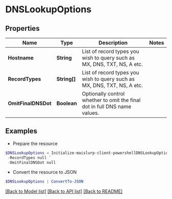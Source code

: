 # DNSLookupOptions
## Properties

Name | Type | Description | Notes
------------ | ------------- | ------------- | -------------
**Hostname** | **String** | List of record types you wish to query such as MX, DNS, TXT, NS, A etc. | 
**RecordTypes** | **String[]** | List of record types you wish to query such as MX, DNS, TXT, NS, A etc. | 
**OmitFinalDNSDot** | **Boolean** | Optionally control whether to omit the final dot in full DNS name values. | 

## Examples

- Prepare the resource
```powershell
$DNSLookupOptions = Initialize-maislurp-client-powershellDNSLookupOptions  -Hostname null `
 -RecordTypes null `
 -OmitFinalDNSDot null
```

- Convert the resource to JSON
```powershell
$DNSLookupOptions | ConvertTo-JSON
```

[[Back to Model list]](../README#documentation-for-models) [[Back to API list]](../README#documentation-for-api-endpoints) [[Back to README]](../README)

